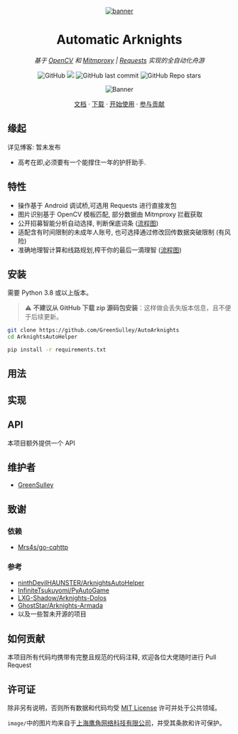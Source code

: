 <p align="center">
  <a href="https://github.com/GreenSulley/AutoArknights">
    <img src="https://cdn.jsdelivr.net/npm/skd@1.0.5/arknights-auto-helper/medal.webp" alt="banner">
  </a>
</p>

<div align="center">

# Automatic Arknights
_基于 [OpenCV](https://github.com/opencv/opencv-python) 和 [Mitmproxy](https://github.com/mitmproxy/mitmproxy) | [Requests](https://github.com/psf/requests) 实现的全自动化舟游_
<p align="center">

![GitHub](https://img.shields.io/github/license/GreenSulley/AutoArknights)
![](https://img.shields.io/github/v/release/GreenSulley/AutoArknights?color=blueviolet&include_prereleases)
![GitHub last commit](https://img.shields.io/github/last-commit/GreenSulley/AutoArknights)
![GitHub Repo stars](https://img.shields.io/github/stars/GreenSulley/AutoArknights?style=social)

![Banner](https://cdn.jsdelivr.net/npm/skd@1.0.5/arknights-auto-helper/banner.webp)
</p>
<p align="center">
  <a href="https://docs.amiya.moe/">文档</a>
  ·
  <a href="https://github.com/GreenSulley/AutoArknights/releases">下载</a>
  ·
  <a href="">开始使用</a>
  ·
  <a href="https://github.com/GreenSulley/AutoArknights/blob/master/CONTRIBUTING.md">参与贡献</a>
</p>
</div>

## 缘起
详见博客: 暂未发布

- 高考在即,必须要有一个能撑住一年的护肝助手.

## 特性

* 操作基于 Android 调试桥,可选用 Requests 进行直接发包
* 图片识别基于 OpenCV 模板匹配, 部分数据由 Mitmproxy 拦截获取
* 公开招募智能分析自动选择, 判断保底词条 ([流程图](https://github.com/GreenSulley/AutoArknights/blob/main/dev/%E8%AE%BE%E8%AE%A1%E5%9B%BE/recruitment.png))
* 适配含有时间限制的未成年人账号, 也可选择通过修改回传数据突破限制 (有风险)
* 准确地理智计算和线路规划,榨干你的最后一滴理智 ([流程图](https://github.com/GreenSulley/AutoArknights/blob/main/dev/%E8%AE%BE%E8%AE%A1%E5%9B%BE/daliy_queue_nolimit.png))


## 安装

需要 Python 3.8 或以上版本。

> ⚠ **不建议从 GitHub 下载 zip 源码包安装**：这样做会丢失版本信息，且不便于后续更新。

```bash
git clone https://github.com/GreenSulley/AutoArknights
cd ArknightsAutoHelper

pip install -r requirements.txt
```

## 用法


## 实现


## API
本项目额外提供一个 API

## 维护者

- [GreenSulley](https://github.com/GreenSulley/)

## 致谢

### 依赖

- [Mrs4s/go-cqhttp](https://github.com/Mrs4s/go-cqhttp)

### 参考

- [ninthDevilHAUNSTER/ArknightsAutoHelper](https://github.com/ninthDevilHAUNSTER/ArknightsAutoHelper)
- [InfiniteTsukuyomi/PyAutoGame](https://github.com/InfiniteTsukuyomi/PyAutoGame)
- [LXG-Shadow/Arknights-Dolos](https://github.com/LXG-Shadow/Arknights-Dolos)
- [GhostStar/Arknights-Armada](https://github.com/GhostStar/Arknights-Armada)
- 以及一些暂未开源的项目

## 如何贡献
本项目所有代码均携带有完整且规范的代码注释, 欢迎各位大佬随时进行 Pull Request


## 许可证
除非另有说明，否则所有数据和代码均受 [MIT License](https://github.com/GreenSulley/AutoArknights/blob/main/LICENSE) 许可并处于公共领域。

`image/`中的图片均来自于[上海鹰角网络科技有限公司](https://www.hypergryph.com/)，并受其条款和许可保护。
